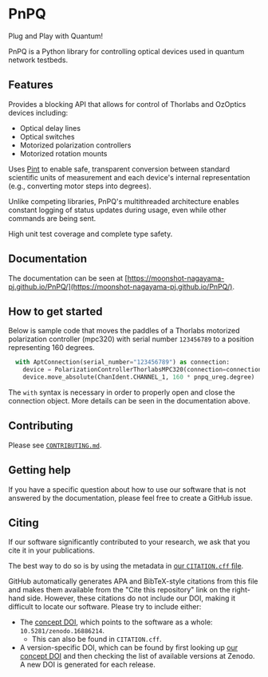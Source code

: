 # PnPQ

Plug and Play with Quantum!

PnPQ is a Python library for controlling optical devices used in quantum network testbeds.

## Features

Provides a blocking API that allows for control of Thorlabs and OzOptics devices including:
- Optical delay lines
- Optical switches
- Motorized polarization controllers
- Motorized rotation mounts

Uses [Pint](https://pint.readthedocs.io/en/stable/) to enable safe, transparent conversion between standard scientific units of measurement and each device's internal representation (e.g., converting motor steps into degrees).

Unlike competing libraries, PnPQ's multithreaded architecture enables constant logging of status updates during usage, even while other commands are being sent.

High unit test coverage and complete type safety.

## Documentation

The documentation can be seen at [https://moonshot-nagayama-pj.github.io/PnPQ/](https://moonshot-nagayama-pj.github.io/PnPQ/).

## How to get started

Below is sample code that moves the paddles of a Thorlabs motorized polarization controller (mpc320) with serial number `123456789` to a position representing 160 degrees.
```py
  with AptConnection(serial_number="123456789") as connection:
    device = PolarizationControllerThorlabsMPC320(connection=connection)
    device.move_absolute(ChanIdent.CHANNEL_1, 160 * pnpq_ureg.degree)
```
The `with` syntax is necessary in order to properly open and close the connection object. More details can be seen in the documentation above.

## Contributing

Please see [`CONTRIBUTING.md`](https://github.com/moonshot-nagayama-pj/public-documents/blob/main/CONTRIBUTING.md).

## Getting help

If you have a specific question about how to use our software that is not answered by the documentation, please feel free to create a GitHub issue.

## Citing

If our software significantly contributed to your research, we ask that you cite it in your publications.

The best way to do so is by using the metadata in [our `CITATION.cff` file](CITATION.cff).

GitHub automatically generates APA and BibTeX-style citations from this file and makes them available from the "Cite this repository" link on the right-hand side. However, these citations do not include our DOI, making it difficult to locate our software. Please try to include either:

* The [concept DOI](https://zenodo.org/help/versioning), which points to the software as a whole: `10.5281/zenodo.16886214`.
    - This can also be found in `CITATION.cff`.
* A version-specific DOI, which can be found by first looking up [our concept DOI](https://doi.org/10.5281/zenodo.16886214) and then checking the list of available versions at Zenodo. A new DOI is generated for each release.
